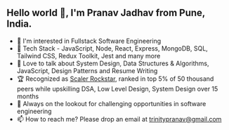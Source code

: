 ## Hello world 👋, I'm Pranav Jadhav from Pune, India.

- 👀 I'm interested in Fullstack Software Engineering
- 🌱 Tech Stack - JavaScript, Node, React, Express, MongoDB, SQL, Tailwind CSS, Redux Toolkit, Jest and many more
- 💞 Love to talk about System Design, Data Structures & Algorithms, JavaScript, Design Patterns and Resume Writing
- 🏆 Recognized as [Scaler Rockstar](https://i.ibb.co/Q943Q5s/987b7c59-2530-4fa5-a753-59d2e7af3a93.jpg), ranked in top 5% of 50 thousand peers while upskilling DSA, Low Level Design, System Design over 15 months
- 🤝 Always on the lookout for challenging opportunities in software engineering 
- 📫 How to reach me? Please drop an email at trinitypranav@gmail.com



<!--
**trinitypranav/trinitypranav** is a ✨ _special_ ✨ repository because its `README.md` (this file) appears on your GitHub profile.

Here are some ideas to get you started:

- 🔭 I’m currently working on ...
- 🌱 I’m currently learning ...
- 👯 I’m looking to collaborate on ...
- 🤔 I’m looking for help with ...
- 💬 Ask me about ...
- 📫 How to reach me: ...
- 😄 Pronouns: ...
- ⚡ Fun fact: ...
-->
